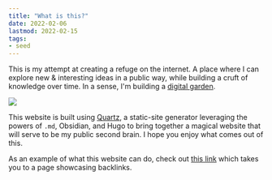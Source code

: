 ```yaml
---
title: "What is this?"
date: 2022-02-06
lastmod: 2022-02-15
tags: 
- seed
---
```


This is my attempt at creating a refuge on the internet. A place where I can explore new & interesting ideas in a public way, while building a cruft of knowledge over time. In a sense, I'm building a [digital garden](https://maggieappleton.com/garden-history).

![](https://res.cloudinary.com/dxj9qr5gj/image/upload/c_scale,f_auto,q_auto:best,w_1000/v1622719121/maggieappleton.com/notes/garden-history/garden-main_ayoaqo_shrink_szbgc7.png)

This website is built using [Quartz](https://quartz.jzhao.xyz/), a static-site generator leveraging the powers of `.md`, Obsidian, and Hugo to bring together a magical website that will serve to be my public second brain. I hope you enjoy what comes out of this. 

As an example of what this website can do, check out [this link](/thoughts/backlink) which takes you to a page showcasing backlinks.